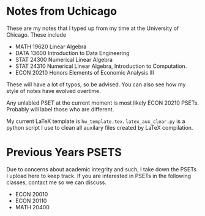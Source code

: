 # Notes from Uchicago

These are my notes that I typed up from my time at the University of Chicago. These include 

- MATH 19620 Linear Algebra 
- DATA 13600 Introduction to Data Engineering
- STAT 24300 Numerical Linear Algebra
- STAT 24310 Numerical Linear Algebra, Introduction to Computation.
- ECON 20210 Honors Elements of Economic Analysis III

These will have a lot of typos, so be advised. You can also see how my style of notes have evolved overtime. 

Any unlabled PSET at the current moment is most likely ECON 20210 PSETs. Probably will label those who are different. 

My current LaTeX template is `hw_template.tex`. `latex_aux_clear.py` is a python script I use to clean all auxilary files created by LaTeX compilation.  

# Previous Years PSETS
Due to concerns about academic integrity and such, I take down the PSETs I upload here to keep track. If you are interested in PSETs in the following classes, contact me so we can discuss. 

- ECON 20010
- ECON 20110
- MATH 20400

